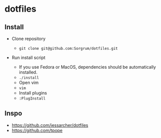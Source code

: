 # dotfiles

## Install 

* Clone repository
  * `git clone git@github.com:Sorgrum/dotfiles.git`

* Run install script
  * If you use Fedora or MacOS, dependencies should be automatically installed.
  * `./install`
  * Open vim
  * `vim`
  * Install plugins
  * `:PlugInstall`


## Inspo
 * https://github.com/jessarcher/dotfiles
 * https://github.com/tpope
